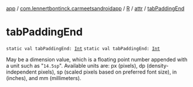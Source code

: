 [app](../../../index.md) / [com.lennertbontinck.carmeetsandroidapp](../../index.md) / [R](../index.md) / [attr](index.md) / [tabPaddingEnd](./tab-padding-end.md)

# tabPaddingEnd

`static val tabPaddingEnd: `[`Int`](https://kotlinlang.org/api/latest/jvm/stdlib/kotlin/-int/index.html)
`static val tabPaddingEnd: `[`Int`](https://kotlinlang.org/api/latest/jvm/stdlib/kotlin/-int/index.html)

May be a dimension value, which is a floating point number appended with a unit such as "`14.5sp`". Available units are: px (pixels), dp (density-independent pixels), sp (scaled pixels based on preferred font size), in (inches), and mm (millimeters).

